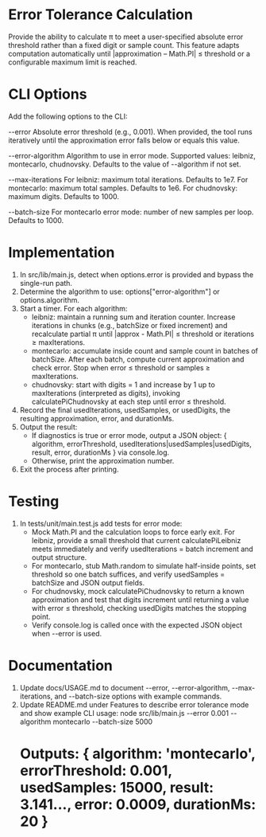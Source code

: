 # Error Tolerance Calculation

Provide the ability to calculate π to meet a user-specified absolute error threshold rather than a fixed digit or sample count. This feature adapts computation automatically until |approximation – Math.PI| ≤ threshold or a configurable maximum limit is reached.

# CLI Options

Add the following options to the CLI:

--error <number>              Absolute error threshold (e.g., 0.001). When provided, the tool runs iteratively until the approximation error falls below or equals this value.

--error-algorithm <string>    Algorithm to use in error mode. Supported values: leibniz, montecarlo, chudnovsky. Defaults to the value of --algorithm if not set.

--max-iterations <number>     For leibniz: maximum total iterations. Defaults to 1e7. For montecarlo: maximum total samples. Defaults to 1e6. For chudnovsky: maximum digits. Defaults to 1000.

--batch-size <number>         For montecarlo error mode: number of new samples per loop. Defaults to 1000.

# Implementation

1. In src/lib/main.js, detect when options.error is provided and bypass the single-run path.
2. Determine the algorithm to use: options["error-algorithm"] or options.algorithm.
3. Start a timer. For each algorithm:
   - leibniz: maintain a running sum and iteration counter. Increase iterations in chunks (e.g., batchSize or fixed increment) and recalculate partial π until |approx - Math.PI| ≤ threshold or iterations ≥ maxIterations.
   - montecarlo: accumulate inside count and sample count in batches of batchSize. After each batch, compute current approximation and check error. Stop when error ≤ threshold or samples ≥ maxIterations.
   - chudnovsky: start with digits = 1 and increase by 1 up to maxIterations (interpreted as digits), invoking calculatePiChudnovsky at each step until error ≤ threshold.
4. Record the final usedIterations, usedSamples, or usedDigits, the resulting approximation, error, and durationMs.
5. Output the result:
   - If diagnostics is true or error mode, output a JSON object: { algorithm, errorThreshold, usedIterations|usedSamples|usedDigits, result, error, durationMs } via console.log.
   - Otherwise, print the approximation number.
6. Exit the process after printing.

# Testing

1. In tests/unit/main.test.js add tests for error mode:
   - Mock Math.PI and the calculation loops to force early exit. For leibniz, provide a small threshold that current calculatePiLeibniz meets immediately and verify usedIterations = batch increment and output structure.
   - For montecarlo, stub Math.random to simulate half-inside points, set threshold so one batch suffices, and verify usedSamples = batchSize and JSON output fields.
   - For chudnovsky, mock calculatePiChudnovsky to return a known approximation and test that digits increment until returning a value with error ≤ threshold, checking usedDigits matches the stopping point.
   - Verify console.log is called once with the expected JSON object when --error is used.

# Documentation

1. Update docs/USAGE.md to document --error, --error-algorithm, --max-iterations, and --batch-size options with example commands.
2. Update README.md under Features to describe error tolerance mode and show example CLI usage:
   node src/lib/main.js --error 0.001 --algorithm montecarlo --batch-size 5000
   # Outputs: { algorithm: 'montecarlo', errorThreshold: 0.001, usedSamples: 15000, result: 3.141..., error: 0.0009, durationMs: 20 }